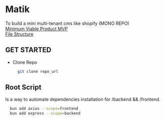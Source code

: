 # Matik

To build a mini multi-tenant cms like shopify (MONO REPO)  
[Minimum Viable Product MVP](/TODO.txt)  
[File Structure](/FileStructure.txt)

## GET STARTED

- Clone Repo

  ```bash
    git clone repo_url
  ```

## Root Script

Is a way to automate dependencies installation for /backend && /frontend.

```bash
  bun add axios --scope=frontend
  bun add express --scope=backend
```
